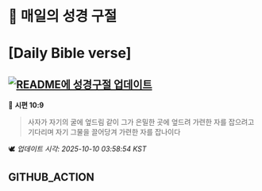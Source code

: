 # 🙏 매일의 성경 구절
# [Daily Bible verse]
## [![README에 성경구절 업데이트](https://github.com/DONGSUKA/first_test/actions/workflows/update-readme-bible.yml/badge.svg)](https://github.com/DONGSUKA/first_test/actions/workflows/update-readme-bible.yml)
<!-- START_BIBLE_VERSE -->
📖 **시편 10:9**
> 사자가 자기의 굴에 엎드림 같이 그가 은밀한 곳에 엎드려 가련한 자를 잡으려고 기다리며 자기 그물을 끌어당겨 가련한 자를 잡나이다

🕊️ _업데이트 시각: 2025-10-10 03:58:54 KST_
  <!-- END_BIBLE_VERSE -->
## GITHUB_ACTION
